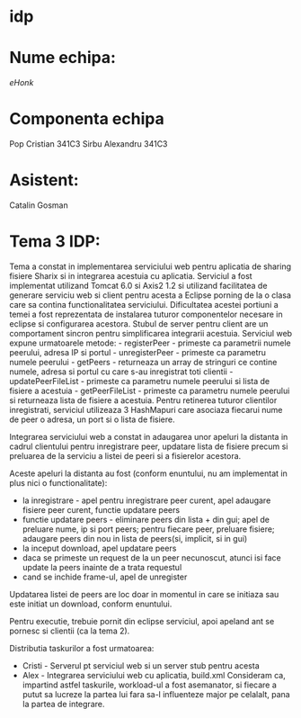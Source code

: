 idp 
===

Nume echipa:
============
*eHonk*

Componenta echipa
==================
Pop Cristian 341C3
Sirbu Alexandru 341C3

Asistent:
=========

Catalin Gosman

Tema 3 IDP:
===========

Tema a constat in implementarea serviciului web pentru aplicatia de sharing fisiere Sharix si in
integrarea acestuia cu aplicatia. Serviciul a fost implementat utilizand Tomcat 6.0 si Axis2 1.2 si
utilizand facilitatea de generare serviciu web si client pentru acesta a Eclipse porning de la o
clasa care sa contina functionalitatea serviciului. Dificultatea acestei portiuni a temei a fost
reprezentata de instalarea tuturor componentelor necesare in eclipse si configurarea acestora.
Stubul de server pentru client are un comportament sincron pentru simplificarea integrarii acestuia.
Serviciul web expune urmatoarele metode:
	- registerPeer - primeste ca parametrii numele peerului, adresa IP si portul
	- unregisterPeer - primeste ca parametru numele peerului
	- getPeers - returneaza un array de stringuri ce contine numele, adresa si portul cu care
	s-au inregistrat toti clientii
	- updatePeerFileList - primeste ca parametru numele peerului si lista de fisiere a acestuia
	- getPeerFileList - primeste ca parametru numele peerului si returneaza lista de fisiere a
	acestuia.
Pentru retinerea tuturor clientilor inregistrati, serviciul utilizeaza 3 HashMapuri care asociaza
fiecarui nume de peer o adresa, un port si o lista de fisiere.

Integrarea serviciului web a constat in adaugarea unor apeluri la distanta in cadrul clientului
pentru inregistrare peer, updatare lista de fisiere precum si preluarea de la serviciu a listei
de peeri si a fisierelor acestora.

Aceste apeluri la distanta au fost (conform enuntului, nu am implementat in plus nici o functionalitate):
- la inregistrare - apel pentru inregistrare peer curent, apel adaugare fisiere peer curent, 
functie updatare peers
- functie updatare peers - eliminare peers din lista + din gui; apel de preluare nume, ip si port peers; 
pentru fiecare peer, preluare fisiere; adaugare peers din nou in lista de peers(si, implicit, si in gui)
- la inceput download, apel updatare peers
- daca se primeste un request de la un peer necunoscut, atunci isi face update la peers inainte
de a trata requestul
- cand se inchide frame-ul, apel de unregister

Updatarea listei de peers are loc doar in momentul in care se initiaza sau este initiat un download,
conform enuntului. 

Pentru executie, trebuie pornit din eclipse serviciul, apoi apeland ant se pornesc si clientii 
(ca la tema 2).

Distributia taskurilor a fost urmatoarea:
- Cristi - Serverul pt serviciul web si un server stub pentru acesta
- Alex - Integrarea serviciului web cu aplicatia, build.xml
Consideram ca, impartind astfel taskurile, workload-ul a fost asemanator, si fiecare a putut sa 
lucreze la partea lui fara sa-l influenteze major pe celalalt, pana la partea de integrare.

